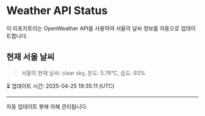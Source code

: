 
# Weather API Status

이 리포지토리는 OpenWeather API를 사용하여 서울의 날씨 정보를 자동으로 업데이트합니다.

## 현재 서울 날씨
> 서울의 현재 날씨: clear sky, 온도: 5.76°C, 습도: 93%

⏳ 업데이트 시간: 2025-04-25 19:35:11 (UTC)

---
자동 업데이트 봇에 의해 관리됩니다.
